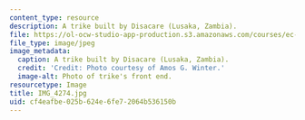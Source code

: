 ```yaml
---
content_type: resource
description: A trike built by Disacare (Lusaka, Zambia).
file: https://ol-ocw-studio-app-production.s3.amazonaws.com/courses/ec-721-wheelchair-design-in-developing-countries-spring-2009/cf4eafbe025b624e6fe72064b536150b_IMG_4274.jpg
file_type: image/jpeg
image_metadata:
  caption: A trike built by Disacare (Lusaka, Zambia).
  credit: 'Credit: Photo courtesy of Amos G. Winter.'
  image-alt: Photo of trike's front end.
resourcetype: Image
title: IMG_4274.jpg
uid: cf4eafbe-025b-624e-6fe7-2064b536150b
---
```

